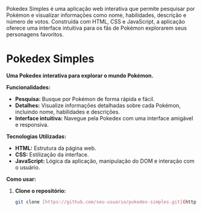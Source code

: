 Pokedex Simples é uma aplicação web interativa que permite pesquisar por Pokémon e visualizar informações como nome, habilidades, descrição e número de votos. Construída com HTML, CSS e JavaScript, a aplicação oferece uma interface intuitiva para os fãs de Pokémon explorarem seus personagens favoritos.

# Pokedex Simples

**Uma Pokedex interativa para explorar o mundo Pokémon.**

**Funcionalidades:**

* **Pesquisa:** Busque por Pokémon de forma rápida e fácil.
* **Detalhes:** Visualize informações detalhadas sobre cada Pokémon, incluindo nome, habilidades e descrições.
* **Interface intuitiva:** Navegue pela Pokedex com uma interface amigável e responsiva.

**Tecnologias Utilizadas:**

* **HTML:** Estrutura da página web.
* **CSS:** Estilização da interface.
* **JavaScript:** Lógica da aplicação, manipulação do DOM e interação com o usuário.

**Como usar:**

1. **Clone o repositório:**
   ```bash
   git clone [https://github.com/seu-usuario/pokedex-simples.git](https://github.com/seu-usuario/pokedex-simples.git)
